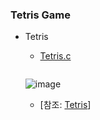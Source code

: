 
### Tetris Game
* Tetris
    * [Tetris.c](https://github.com/csbyun-data/C-Pro/blob/main/chap06/Tetris/tetris.c)
   ```
   ```
    ![image](https://github.com/user-attachments/assets/2a3a2b7d-38c7-480d-8542-fa9b74871d47)

    * [참조: [Tetris](https://github.com/BlockDMask/Tetris_Game)]
